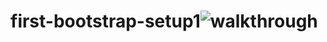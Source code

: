 # first-bootstrap-setup1![walkthrough](https://user-images.githubusercontent.com/99822844/162664622-c3832f6c-9dd7-4474-83aa-9047ccb8a0a1.gif)
